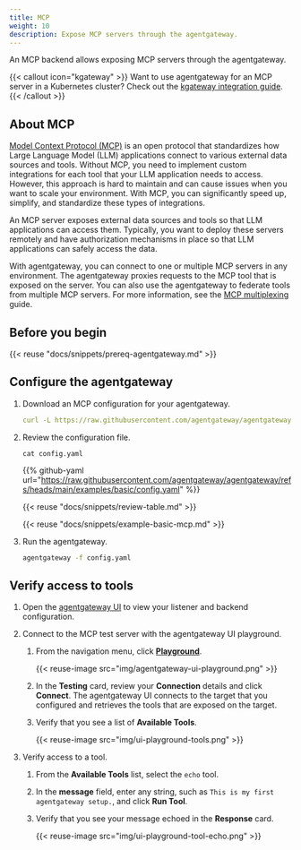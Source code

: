 ```yaml
---
title: MCP
weight: 10
description: Expose MCP servers through the agentgateway. 
---
```


An MCP backend allows exposing MCP servers through the agentgateway.

{{< callout icon="kgateway" >}}
Want to use agentgateway for an MCP server in a Kubernetes cluster? Check out the [kgateway integration guide](https://kgateway.dev/docs/agentgateway/).
{{< /callout >}}

## About MCP

[Model Context Protocol (MCP)](https://modelcontextprotocol.io/introduction) is an open protocol that standardizes how Large Language Model (LLM) applications connect to various external data sources and tools. Without MCP, you need to implement custom integrations for each tool that your LLM application needs to access. However, this approach is hard to maintain and can cause issues when you want to scale your environment. With MCP, you can significantly speed up, simplify, and standardize these types of integrations.

An MCP server exposes external data sources and tools so that LLM applications can access them. Typically, you want to deploy these servers remotely and have authorization mechanisms in place so that LLM applications can safely access the data.

With agentgateway, you can connect to one or multiple MCP servers in any environment. The agentgateway proxies requests to the MCP tool that is exposed on the server. You can also use the agentgateway to federate tools from multiple MCP servers. For more information, see the [MCP multiplexing](/docs/setup/examples/multiplex) guide. 

## Before you begin

{{< reuse "docs/snippets/prereq-agentgateway.md" >}}

## Configure the agentgateway

1. Download an MCP configuration for your agentgateway.

   ```yaml
   curl -L https://raw.githubusercontent.com/agentgateway/agentgateway/refs/heads/main/examples/basic/config.yaml -o config.yaml
   ```

2. Review the configuration file. 

   ```
   cat config.yaml
   ```

   {{% github-yaml  url="https://raw.githubusercontent.com/agentgateway/agentgateway/refs/heads/main/examples/basic/config.yaml" %}}

   {{< reuse "docs/snippets/review-table.md" >}}

   {{< reuse "docs/snippets/example-basic-mcp.md" >}}

3. Run the agentgateway. 
   ```sh
   agentgateway -f config.yaml
   ```

## Verify access to tools

1. Open the [agentgateway UI](http://localhost:15000/ui/) to view your listener and backend configuration.

2. Connect to the MCP test server with the agentgateway UI playground. 
   
   1. From the navigation menu, click [**Playground**](http://localhost:15000/ui/playground/).
      
      {{< reuse-image src="img/agentgateway-ui-playground.png" >}}

   2. In the **Testing** card, review your **Connection** details and click **Connect**. The agentgateway UI connects to the target that you configured and retrieves the tools that are exposed on the target. 
   
   3. Verify that you see a list of **Available Tools**. 
   
      {{< reuse-image src="img/ui-playground-tools.png" >}}

3. Verify access to a tool. 
   1. From the **Available Tools** list, select the `echo` tool. 
   2. In the **message** field, enter any string, such as `This is my first agentgateway setup.`, and click **Run Tool**. 
   3. Verify that you see your message echoed in the **Response** card. 
   
      {{< reuse-image src="img/ui-playground-tool-echo.png" >}}
